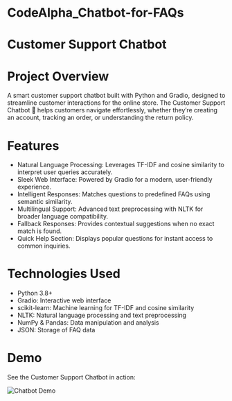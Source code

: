 # CodeAlpha_Chatbot-for-FAQs
# Customer Support Chatbot

# Project Overview
 A smart customer support chatbot built with Python and Gradio, designed to streamline customer interactions for the online store.
 The Customer Support Chatbot 🤖 helps customers navigate effortlessly, whether they’re creating an account, tracking an order, or understanding the return policy.

# Features
 - Natural Language Processing: Leverages TF-IDF and cosine similarity to interpret user queries accurately.
 - Sleek Web Interface: Powered by Gradio for a modern, user-friendly experience.
 - Intelligent Responses: Matches questions to predefined FAQs using semantic similarity.
 - Multilingual Support: Advanced text preprocessing with NLTK for broader language compatibility.
 - Fallback Responses: Provides contextual suggestions when no exact match is found.
 - Quick Help Section: Displays popular questions for instant access to common inquiries.

# Technologies Used
- Python 3.8+
- Gradio: Interactive web interface
- scikit-learn: Machine learning for TF-IDF and cosine similarity
- NLTK: Natural language processing and text preprocessing
- NumPy & Pandas: Data manipulation and analysis
- JSON: Storage of FAQ data

# Demo
See the Customer Support Chatbot in action:

![Chatbot Demo](screenshots/demo_chatbot.gif)
